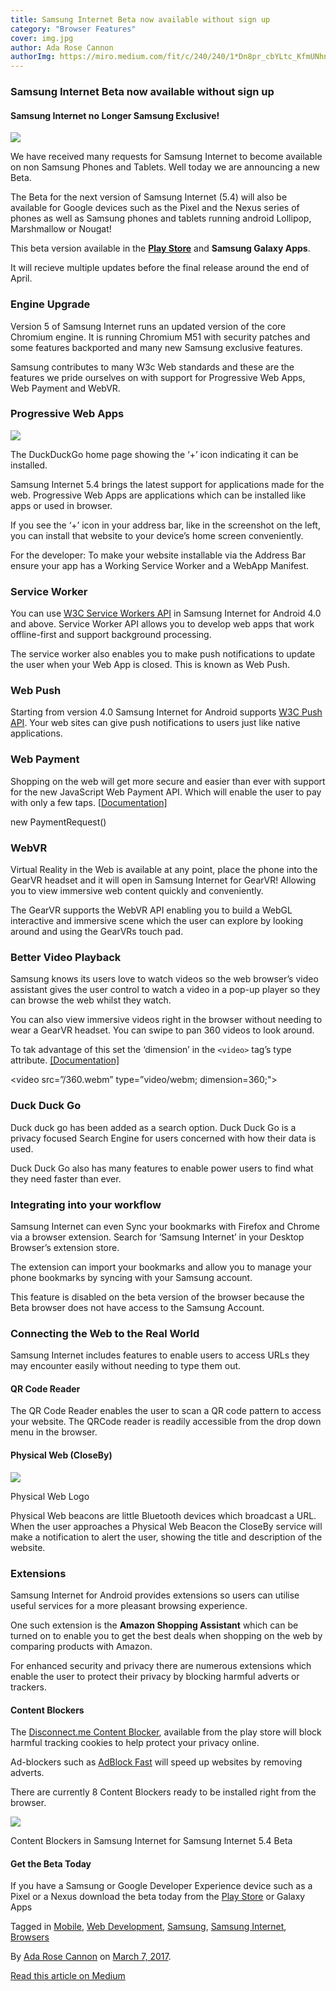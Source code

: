 ```yaml
---
title: Samsung Internet Beta now available without sign up
category: "Browser Features"
cover: img.jpg
author: Ada Rose Cannon
authorImg: https://miro.medium.com/fit/c/240/240/1*Dn8pr_cbYLtc_KfmUNhnBA.png
---
```


### Samsung Internet Beta now available without sign up

#### Samsung Internet no Longer Samsung Exclusive!

![](https://cdn-images-1.medium.com/max/600/1*bZLEhtkDPP30BiumXG85pw.png)

We have received many requests for Samsung Internet to become available on non Samsung Phones and Tablets. Well today we are announcing a new Beta.

The Beta for the next version of Samsung Internet (5.4) will also be available for Google devices such as the Pixel and the Nexus series of phones as well as Samsung phones and tablets running android Lollipop, Marshmallow or Nougat!

This beta version available in the [**Play Store**](https://play.google.com/store/apps/details?id=com.sec.android.app.sbrowser.beta&hl=en_GB)  and **Samsung Galaxy Apps**.

It will recieve multiple updates before the final release around the end of April.

### Engine Upgrade

Version 5 of Samsung Internet runs an updated version of the core Chromium engine. It is running Chromium M51 with security patches and some features backported and many new Samsung exclusive features.

Samsung contributes to many W3c Web standards and these are the features we pride ourselves on with support for Progressive Web Apps, Web Payment and WebVR.

### Progressive Web Apps

![](https://cdn-images-1.medium.com/max/600/0*02T8b5fowO6etAsO.jpg)

The DuckDuckGo home page showing the ‘+’ icon indicating it can be installed.

Samsung Internet 5.4 brings the latest support for applications made for the web. Progressive Web Apps are applications which can be installed like apps or used in browser.

If you see the ‘+’ icon in your address bar, like in the screenshot on the left, you can install that website to your device’s home screen conveniently.

For the developer: To make your website installable via the Address Bar ensure your app has a Working Service Worker and a WebApp Manifest.

### Service Worker

You can use [W3C Service Workers API](https://www.w3.org/TR/service-workers/) in Samsung Internet for Android 4.0 and above. Service Worker API allows you to develop web apps that work offline-first and support background processing.

The service worker also enables you to make push notifications to update the user when your Web App is closed. This is known as Web Push.

### Web Push

Starting from version 4.0 Samsung Internet for Android supports [W3C Push API](https://www.w3.org/TR/push-api/). Your web sites can give push notifications to users just like native applications.

### Web Payment

Shopping on the web will get more secure and easier than ever with support for the new JavaScript Web Payment API. Which will enable the user to pay with only a few taps. \[[Documentation\]](https://samsunginter.net/docs/web-payments.html)

new PaymentRequest()

### WebVR

Virtual Reality in the Web is available at any point, place the phone into the GearVR headset and it will open in Samsung Internet for GearVR! Allowing you to view immersive web content quickly and conveniently.

The GearVR supports the WebVR API enabling you to build a WebGL interactive and immersive scene which the user can explore by looking around and using the GearVRs touch pad.

### Better Video Playback

Samsung knows its users love to watch videos so the web browser’s video assistant gives the user control to watch a video in a pop-up player so they can browse the web whilst they watch.

You can also view immersive videos right in the browser without needing to wear a GearVR headset. You can swipe to pan 360 videos to look around.

To tak advantage of this set the ‘dimension’ in the `<video>` tag’s type attribute. [\[Documentation\]](https://samsunginter.net/docs/video-360.html)

<video src=”/360.webm” type=”video/webm; dimension=360;">

### Duck Duck Go

Duck duck go has been added as a search option. Duck Duck Go is a privacy focused Search Engine for users concerned with how their data is used.

Duck Duck Go also has many features to enable power users to find what they need faster than ever.

### Integrating into your workflow

Samsung Internet can even Sync your bookmarks with Firefox and Chrome via a browser extension. Search for ‘Samsung Internet’ in your Desktop Browser’s extension store.

The extension can import your bookmarks and allow you to manage your phone bookmarks by syncing with your Samsung account.

This feature is disabled on the beta version of the browser because the Beta browser does not have access to the Samsung Account.

### Connecting the Web to the Real World

Samsung Internet includes features to enable users to access URLs they may encounter easily without needing to type them out.

#### QR Code Reader

The QR Code Reader enables the user to scan a QR code pattern to access your website. The QRCode reader is readily accessible from the drop down menu in the browser.

#### Physical Web (CloseBy)

![](https://cdn-images-1.medium.com/max/600/1*7-sC5CEiuc7F2T7bmzhJ9Q.png)

Physical Web Logo

Physical Web beacons are little Bluetooth devices which broadcast a URL. When the user approaches a Physical Web Beacon the CloseBy service will make a notification to alert the user, showing the title and description of the website.

### Extensions

Samsung Internet for Android provides extensions so users can utilise useful services for a more pleasant browsing experience.

One such extension is the **Amazon Shopping Assistant** which can be turned on to enable you to get the best deals when shopping on the web by comparing products with Amazon.

For enhanced security and privacy there are numerous extensions which enable the user to protect their privacy by blocking harmful adverts or trackers.

#### Content Blockers

The [Disconnect.me Content Blocker](https://play.google.com/store/apps/details?id=com.disconnect.samsungcontentblocker&hl=en_GB), available from the play store will block harmful tracking cookies to help protect your privacy online.

Ad-blockers such as [AdBlock Fast](https://play.google.com/store/apps/details?id=com.rocketshipapps.adblockfast&hl=en_GB) will speed up websites by removing adverts.

There are currently 8 Content Blockers ready to be installed right from the browser.

![](https://cdn-images-1.medium.com/max/800/1*QheWwSLJf2av2VB_c054KQ.jpeg)

Content Blockers in Samsung Internet for Samsung Internet 5.4 Beta

#### Get the Beta Today

If you have a Samsung or Google Developer Experience device such as a Pixel or a Nexus download the beta today from the [Play Store](https://play.google.com/store/apps/details?id=com.sec.android.app.sbrowser.beta&hl=en_GB) or Galaxy Apps

Tagged in [Mobile](https://medium.com/tag/mobile), [Web Development](https://medium.com/tag/web-development), [Samsung](https://medium.com/tag/samsung), [Samsung Internet](https://medium.com/tag/samsung-internet), [Browsers](https://medium.com/tag/browsers)

By [Ada Rose Cannon](https://medium.com/@Lady_Ada_King) on [March 7, 2017](https://medium.com/p/e0d5d4010838).

[Read this article on Medium](https://medium.com/@Lady_Ada_King/samsung-internet-beta-now-available-without-sign-up-e0d5d4010838)
